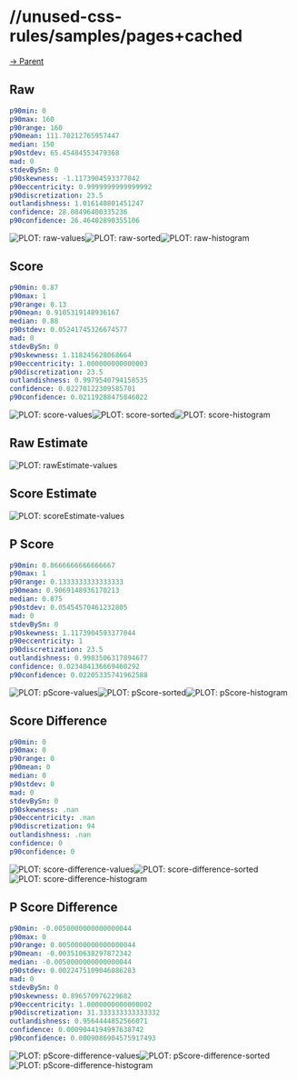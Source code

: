 
# //unused-css-rules/samples/pages+cached

[→ Parent](../..)


## Raw


```yaml
p90min: 0
p90max: 160
p90range: 160
p90mean: 111.70212765957447
median: 150
p90stdev: 65.45484553479368
mad: 0
stdevBySn: 0
p90skewness: -1.1173904593377042
p90eccentricity: 0.9999999999999992
p90discretization: 23.5
outlandishness: 1.016140801451247
confidence: 28.08496400335236
p90confidence: 26.46402890355106

```

![PLOT: raw-values](./raw/values.svg)![PLOT: raw-sorted](./raw/sorted.svg)![PLOT: raw-histogram](./raw/histogram.svg)
## Score


```yaml
p90min: 0.87
p90max: 1
p90range: 0.13
p90mean: 0.9105319148936167
median: 0.88
p90stdev: 0.05241745326674577
mad: 0
stdevBySn: 0
p90skewness: 1.118245628068664
p90eccentricity: 1.000000000000003
p90discretization: 23.5
outlandishness: 0.9979540794158535
confidence: 0.02270122309585701
p90confidence: 0.02119288475846022

```

![PLOT: score-values](./score/values.svg)![PLOT: score-sorted](./score/sorted.svg)![PLOT: score-histogram](./score/histogram.svg)
## Raw Estimate

![PLOT: rawEstimate-values](./rawEstimate/values.svg)
## Score Estimate

![PLOT: scoreEstimate-values](./scoreEstimate/values.svg)
## P Score


```yaml
p90min: 0.8666666666666667
p90max: 1
p90range: 0.1333333333333333
p90mean: 0.9069148936170213
median: 0.875
p90stdev: 0.05454570461232805
mad: 0
stdevBySn: 0
p90skewness: 1.1173904593377044
p90eccentricity: 1
p90discretization: 23.5
outlandishness: 0.9983506317894677
confidence: 0.023404136669460292
p90confidence: 0.02205335741962588

```

![PLOT: pScore-values](./pScore/values.svg)![PLOT: pScore-sorted](./pScore/sorted.svg)![PLOT: pScore-histogram](./pScore/histogram.svg)
## Score Difference


```yaml
p90min: 0
p90max: 0
p90range: 0
p90mean: 0
median: 0
p90stdev: 0
mad: 0
stdevBySn: 0
p90skewness: .nan
p90eccentricity: .nan
p90discretization: 94
outlandishness: .nan
confidence: 0
p90confidence: 0

```

![PLOT: score-difference-values](./score-difference/values.svg)![PLOT: score-difference-sorted](./score-difference/sorted.svg)![PLOT: score-difference-histogram](./score-difference/histogram.svg)
## P Score Difference


```yaml
p90min: -0.0050000000000000044
p90max: 0
p90range: 0.0050000000000000044
p90mean: -0.003510638297872342
median: -0.0050000000000000044
p90stdev: 0.0022475109046086283
mad: 0
stdevBySn: 0
p90skewness: 0.896570976229682
p90eccentricity: 1.0000000000000002
p90discretization: 31.333333333333332
outlandishness: 0.9564444852566071
confidence: 0.0009044194997638742
p90confidence: 0.0009086904575917493

```

![PLOT: pScore-difference-values](./pScore-difference/values.svg)![PLOT: pScore-difference-sorted](./pScore-difference/sorted.svg)![PLOT: pScore-difference-histogram](./pScore-difference/histogram.svg)